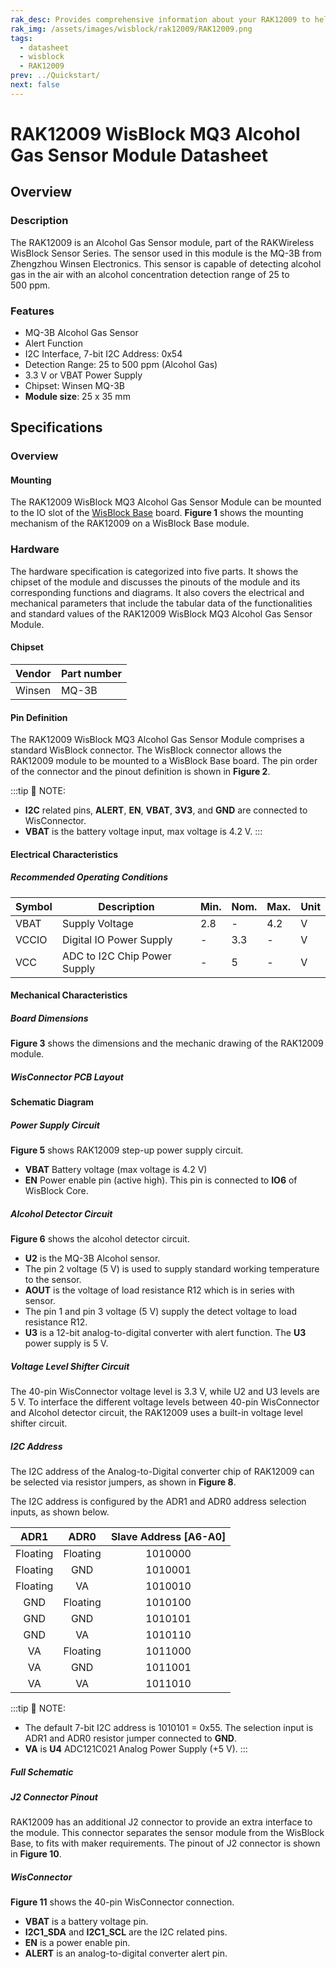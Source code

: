 ```yaml
---
rak_desc: Provides comprehensive information about your RAK12009 to help you use it. This information includes technical specifications, characteristics, and requirements, and it also discusses the device components.
rak_img: /assets/images/wisblock/rak12009/RAK12009.png
tags:
  - datasheet
  - wisblock
  - RAK12009
prev: ../Quickstart/
next: false
---
```


# RAK12009 WisBlock MQ3 Alcohol Gas Sensor Module Datasheet

## Overview

### Description

The RAK12009 is an Alcohol Gas Sensor module, part of the RAKWireless WisBlock Sensor Series. The sensor used in this module is the MQ-3B from Zhengzhou Winsen Electronics. This sensor is capable of detecting alcohol gas in the air with an alcohol concentration detection range of 25 to 500&nbsp;ppm.

### Features

* MQ-3B Alcohol Gas Sensor
* Alert Function
* I2C Interface, 7-bit I2C Address: 0x54
* Detection Range: 25 to 500&nbsp;ppm (Alcohol Gas)
* 3.3&nbsp;V or VBAT Power Supply
* Chipset: Winsen MQ-3B
* **Module size**: 25 x 35&nbsp;mm

## Specifications

### Overview

#### Mounting

The RAK12009 WisBlock MQ3 Alcohol Gas Sensor Module can be mounted to the IO slot of the [WisBlock Base](https://docs.rakwireless.com/Product-Categories/WisBlock/#wisblock-base) board. **Figure 1** shows the mounting mechanism of the RAK12009 on a WisBlock Base module.

<rk-img
  src="/assets/images/wisblock/rak12009/datasheet/image-20210225140319101.png"
  width="60%"
  caption="RAK12009 WisBlock MQ3 Alcohol Gas Sensor Mounting"
/>

### Hardware

The hardware specification is categorized into five parts. It shows the chipset of the module and discusses the pinouts of the module and its corresponding functions and diagrams. It also covers the electrical and mechanical parameters that include the tabular data of the functionalities and standard values of the RAK12009 WisBlock MQ3 Alcohol Gas Sensor Module.

#### Chipset

| Vendor | Part number |
| ------ | ----------- |
| Winsen | MQ-3B       |

#### Pin Definition

The RAK12009 WisBlock MQ3 Alcohol Gas Sensor Module comprises a standard WisBlock connector. The WisBlock connector allows the RAK12009 module to be mounted to a WisBlock Base board. The pin order of the connector and the pinout definition is shown in **Figure 2**.

:::tip 📝 NOTE:
- **I2C** related pins, **ALERT**, **EN**, **VBAT**, **3V3**, and **GND** are connected to WisConnector.
- **VBAT** is the battery voltage input, max voltage is 4.2&nbsp;V.
:::

<rk-img
  src="/assets/images/wisblock/rak12009/datasheet/RAK12009_Pinout.svg"
  width="80%"
  caption="RAK12009 WisBlock MQ3 Alcohol Sensor Pinout"
/>

#### Electrical Characteristics

##### Recommended Operating Conditions

| Symbol | Description                  | Min. | Nom. | Max. | Unit |
| ------ | ---------------------------- | ---- | ---- | ---- | ---- |
| VBAT   | Supply Voltage               | 2.8  | -    | 4.2  | V    |
| VCCIO  | Digital IO Power Supply      | -    | 3.3  | -    | V    |
| VCC    | ADC to I2C Chip Power Supply | -    | 5    | -    | V    |


#### Mechanical Characteristics

##### Board Dimensions

**Figure 3** shows the dimensions and the mechanic drawing of the RAK12009 module.
<rk-img
  src="/assets/images/wisblock/rak12009/datasheet/image-20210225140329283.png"
  width="80%"
  caption="RAK12009 WisBlock MQ3 Alcohol Sensor Module Mechanic Drawing"
/>

##### WisConnector PCB Layout

<rk-img
  src="/assets/images/wisblock/rak12009/datasheet/image-20201228093039748.png"
  width="100%"
  caption="WisConnector PCB Footprint and Recommendations"
/>

#### Schematic Diagram

##### Power Supply Circuit

**Figure 5** shows RAK12009 step-up power supply circuit.

* **VBAT** Battery voltage (max voltage is 4.2&nbsp;V)
* **EN** Power enable pin (active high). This pin is connected to **IO6** of WisBlock Core.

<rk-img
  src="/assets/images/wisblock/rak12009/datasheet/image-20210702184355429.png"
  width="100%"
  caption="RAK12009 WisBlock MQ3 Alcohol Sensor Module Power Supply"
/>

##### Alcohol Detector Circuit

**Figure 6** shows the alcohol detector circuit.

* **U2** is the MQ-3B Alcohol sensor.
* The pin 2 voltage (5&nbsp;V) is used to supply standard working temperature to the sensor.
* **AOUT** is the voltage of load resistance R12 which is in series with sensor.
* The pin 1 and pin 3 voltage (5&nbsp;V) supply the detect voltage to load resistance R12.
* **U3** is a 12-bit analog-to-digital converter with alert function. The **U3** power supply is 5&nbsp;V.

<rk-img
  src="/assets/images/wisblock/rak12009/datasheet/image-20210702184649125.png"
  width="100%"
  caption="RAK12009 WisBlock MQ3 Alcohol Sensor Module Detector Circuit"
/>

##### Voltage Level Shifter Circuit

The 40-pin WisConnector voltage level is 3.3&nbsp;V, while U2 and U3 levels are 5&nbsp;V. To interface the different voltage levels between 40-pin WisConnector and Alcohol detector circuit, the RAK12009 uses a built-in voltage level shifter circuit.


<rk-img
  src="/assets/images/wisblock/rak12009/datasheet/image-20210702191010195.png"
  width="60%"
  caption="Voltage Level Shifter Circuit"
/>


##### I2C Address

The I2C address of the Analog-to-Digital converter chip of RAK12009 can be selected via resistor jumpers, as shown in **Figure 8**.

<rk-img
  src="/assets/images/wisblock/rak12009/datasheet/image-20210914101758600.png"
  width="50%"
  caption=" RAK12009 Alcohol Sensor Module I2C Address configuration"
/>

The I2C address is configured by the ADR1 and ADR0 address selection inputs, as shown below.


| **ADR1**  | **ADR0**  |  **Slave Address [A6-A0]** |
|:---------:|:---------:|:--------------------------:|
| Floating  | Floating  |1010000                     |
| Floating  | GND       |1010001                     |
| Floating  | VA        |1010010                     |
| GND       | Floating  |1010100                     |
| GND       | GND       |1010101                     |
| GND       | VA        |1010110                     |
| VA        | Floating  |1011000                     |
| VA        | GND       |1011001                     |
| VA        | VA        |1011010                     |


:::tip 📝 NOTE:
- The default 7-bit I2C address is 1010101 = 0x55. The selection input is ADR1 and ADR0 resistor jumper connected to **GND**.
- **VA** is **U4** ADC121C021 Analog Power Supply (+5&nbsp;V).
:::

##### Full Schematic

<rk-img
  src="/assets/images/wisblock/rak12009/datasheet/rak12009_sch.png"
  width="100%"
  caption="RAK12009 complete schematic"
/>


##### J2 Connector Pinout

RAK12009 has an additional J2 connector to provide an extra interface to the module. This connector separates the sensor module from the WisBlock Base, to fits with maker requirements. The pinout of J2 connector is shown in **Figure 10**.

<rk-img
  src="/assets/images/wisblock/rak12004/datasheet/j2-connector.png"
  width="40%"
  caption="J2 Connector Pinout"
/>

##### WisConnector

**Figure 11** shows the 40-pin WisConnector connection.

* **VBAT** is a battery voltage pin.
* **I2C1_SDA** and **I2C1_SCL** are the I2C related pins.
* **EN** is a power enable pin.
* **ALERT** is an analog-to-digital converter alert pin.

<rk-img
  src="/assets/images/wisblock/rak12009/datasheet/image-20210702182842279.png"
  width="40%"
  caption="RAK12009 Module 40-pin WisConnector"
/>

